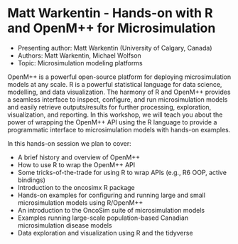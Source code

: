 # Matt Warkentin - Hands-on with R and OpenM++ for Microsimulation

- Presenting author: Matt Warkentin (University of Calgary, Canada)
- Authors: Matt Warkentin, Michael Wolfson
- Topic: Microsimulation modeling platforms

OpenM++ is a powerful open-source platform for deploying microsimulation models at any scale. R is a powerful statistical language for data science, modelling, and data visualization. The harmony of R and OpenM++ provides a seamless interface to inspect, configure, and run microsimulation models and easily retrieve outputs/results for further processing, exploration, visualization, and reporting. In this workshop, we will teach you about the power of wrapping the OpenM++ API using the R language to provide a programmatic interface to microsimulation models with hands-on examples.

In this hands-on session we plan to cover:
-	A brief history and overview of OpenM++
-	How to use R to wrap the OpenM++ API
-	Some tricks-of-the-trade for using R to wrap APIs (e.g., R6 OOP, active bindings)
-	Introduction to the oncosimx R package
-	Hands-on examples for configuring and running large and small microsimulation models using R/OpenM++
-	An introduction to the OncoSim suite of microsimulation models
-	Examples running large-scale population-based Canadian microsimulation disease models
-	Data exploration and visualization using R and the tidyverse
